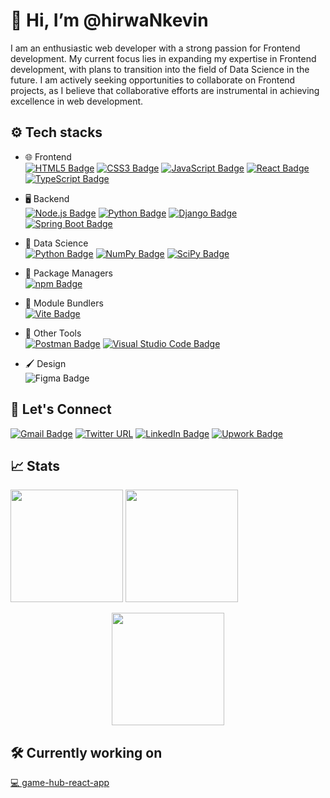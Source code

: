 # 👋 Hi, I’m @hirwaNkevin
I am an enthusiastic web developer with a strong passion for Frontend development. My current focus lies in expanding my expertise in Frontend development, with plans to transition into the field of Data Science in the future. I am actively seeking opportunities to collaborate on Frontend projects, as I believe that collaborative efforts are instrumental in achieving excellence in web development.    
 ## ⚙️ Tech stacks
 - 🌐 Frontend  
     [![HTML5 Badge](https://img.shields.io/badge/HTML5-E34F26?logo=html5&logoColor=fff&style=plastic)](https://developer.mozilla.org/en-US/docs/Web/HTML)
     [![CSS3 Badge](https://img.shields.io/badge/CSS3-1572B6?logo=css3&logoColor=fff&style=plastic)](https://developer.mozilla.org/en-US/docs/Web/CSS)
     [![JavaScript Badge](https://img.shields.io/badge/JavaScript-F7DF1E?logo=javascript&logoColor=000&style=plastic)](https://developer.mozilla.org/en-US/docs/Web/javascript) 
     [![React Badge](https://img.shields.io/badge/React-61DAFB?logo=react&logoColor=000&style=plastic)](https://github.com/hirwaNkevin)
     [![TypeScript Badge](https://img.shields.io/badge/TypeScript-3178C6?logo=typescript&logoColor=fff&style=plastic)](https://github.com/hirwaNkevin)
     
 - 🖥️ Backend  
     [![Node.js Badge](https://img.shields.io/badge/Node.js-393?logo=nodedotjs&logoColor=fff&style=plastic)](https://github.com/hirwaNkevin)
     [![Python Badge](https://img.shields.io/badge/Python-3776AB?logo=python&logoColor=fff&style=plastic)](https://github.com/hirwaNkevin)
     [![Django Badge](https://img.shields.io/badge/Django-092E20?logo=django&logoColor=fff&style=plastic)](https://github.com/hirwaNkevin)
     [![Spring Boot Badge](https://img.shields.io/badge/Spring%20Boot-6DB33F?logo=springboot&logoColor=fff&style=plastic)](https://github.com/hirwaNkevin)
   
 - 🤖 Data Science  
     [![Python Badge](https://img.shields.io/badge/Python-3776AB?logo=python&logoColor=fff&style=plastic)](https://github.com/hirwaNkevin)
     [![NumPy Badge](https://img.shields.io/badge/NumPy-013243?logo=numpy&logoColor=fff&style=plastic)](https://github.com/hirwaNkevin)
     [![SciPy Badge](https://img.shields.io/badge/SciPy-8CAAE6?logo=scipy&logoColor=fff&style=plastic)](https://github.com/hirwaNkevin)
   
 - 🧰 Package Managers  
     [![npm Badge](https://img.shields.io/badge/npm-CB3837?logo=npm&logoColor=fff&style=plastic)](https://github.com/hirwaNkevin)
 - 🧰 Module Bundlers  
     [![Vite Badge](https://img.shields.io/badge/Vite-646CFF?logo=vite&logoColor=fff&style=plastic)](https://github.com/hirwaNkevin)
 - 🧰 Other Tools  
     [![Postman Badge](https://img.shields.io/badge/Postman-FF6C37?logo=postman&logoColor=fff&style=plastic)](https://github.com/hirwaNkevin)
     [![Visual Studio Code Badge](https://img.shields.io/badge/Visual%20Studio%20Code-007ACC?logo=visualstudiocode&logoColor=fff&style=plastic)](https://github.com/hirwaNkevin)
- 🖌️ Design  
![Figma Badge](https://img.shields.io/badge/Figma-F24E1E?logo=figma&logoColor=fff&style=plastic)

 ## 📱 Let's Connect  
[![Gmail Badge](https://img.shields.io/badge/Gmail-EA4335?logo=gmail&logoColor=fff&style=plastic)](mailto:hirwankevin@gmail.com) 
[![Twitter URL](https://img.shields.io/twitter/url?url=https%3A%2F%2Ftwitter.com%2FkevinHirwaN&style=flat&logo=Twitter&logoColor=blue&label=%40kevinHirwaN&labelColor=black&color=black&link=https%3A%2F%2Ftwitter.com%2FkevinHirwaN)](https://twitter.com/kevinHirwaN)
[![LinkedIn Badge](https://img.shields.io/badge/LinkedIn-0A66C2?logo=linkedin&logoColor=fff&style=plastic)](https://www.linkedin.com/in/kevin-hirwa-nzitatira-623022281/)
[![Upwork Badge](https://img.shields.io/badge/Upwork-6FDA44?logo=upwork&logoColor=fff&style=plastic)](https://www.upwork.com/freelancers/~0197ce3fd6a5e18f08)
## 📈 Stats
 <a href="https://github.com/hirwaNkevin">
    <img height="180em" src="https://github-readme-stats.vercel.app/api?username=hirwaNKevin&theme=tokyonight&show_icons=true&hide_border=true&count_private=true"></a>
 <a href="https://github.com/hirwaNkevin">
    <img height="180em" src="https://github-readme-stats.vercel.app/api/top-langs/?username=hirwaNKevin&theme=tokyonight&show_icons=true&hide_border=true&layout=compact"></a>
    
 <a href="https://github.com/hirwaNkevin"><img  style="display:block;margin: auto;" height="180em" src="https://github-readme-streak-stats.herokuapp.com/?user=hirwaNKevin&theme=tokyonight&hide_border=true"></a>

## 🛠️ Currently working on
[💻 game-hub-react-app ](https://github.com/hirwaNkevin/game-hub-react-app)
